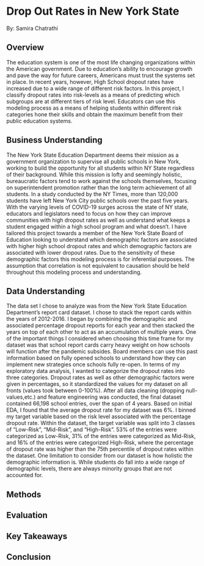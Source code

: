 # Drop Out Rates in New York State
By: Samira Chatrathi

## Overview
The education system is one of the most life changing organizations within the American government. Due to education’s ability to encourage growth and pave the way for future careers, Americans must trust the systems set in place. In recent years, however, High School dropout rates have increased due to a wide range of different risk factors. In this project, I classify dropout rates into risk-levels as a means of predicting which subgroups are at different tiers of risk level. Educators can use this modeling process as a means of helping students within different risk categories hone their skills and obtain the maximum benefit from their public education systems. 


## Business Understanding

The New York State Education Department deems their mission as a government organization to supervise all public schools in New York, working to build the opportunity for all students within NY State regardless of their background. While this mission is lofty and seemingly holistic, bureaucratic factors tend to work against the schools themselves, focusing on superintendent promotion rather than the long term achievement of all students. In a study conducted by the NY Times, more than 120,000 students have left New York City public schools over the past five years. With the varying levels of COVID-19 surges across the state of NY state, educators and legislators need to focus on how they can improve communities with high dropout rates as well as understand what keeps a student engaged within a high school program and what doesn’t. I have tailored this project towards a member of the New York State Board of Education looking to understand which demographic factors are associated with higher high school dropout rates and which demographic factors are associated with lower dropout rates. Due to the sensitivity of these demographic factors this modeling process is for inferential purposes. The assumption that correlation is not equivalent to causation should be held throughout this modeling process and understanding. 


## Data Understanding

The data set I chose to analyze was from the New York State Education Department’s report card dataset. I chose to stack the report cards within the years of 2012-2016. I began by combining the demographic and associated percentage dropout reports for each year and then stacked the years on top of each other to act as an accumulation of multiple years.  One of the important things I considered when choosing this time frame for my dataset was that school report cards carry heavy weight on how schools will function after the pandemic subsides. Board members can use this past information based on fully opened schools to understand how they can implement new strategies once schools fully re-open. In terms of my exploratory data analysis, I wanted to categorize the dropout rates into three categories. Dropout rates as well as other demographic factors were given in percentages, so it standardized the values for my dataset on all fronts (values took between 0-100%). After all data cleaning (dropping null-values,etc.) and feature engineering was conducted, the final dataset contained 66,198 school entries, over the span of 4 years. Based on initial EDA, I found that the average dropout rate for my dataset was 6%. I binned my target variable based on the risk level associated with the percentage dropout rate. Within the dataset, the target variable was split into 3 classes of “Low-Risk”, “Mid-Risk”, and “High-Risk”. 53% of the entries were categorized as Low-Risk, 31% of the entries were categorized as Mid-Risk, and 16% of the entries were categorized High-Risk, where the percentage of dropout rate was higher than the 75th percentile of dropout rates within the dataset. One limitation to consider from our dataset is how holistic the demographic information is. While students do fall into a wide range of demographic levels, there are always minority groups that are not accounted for.

## Methods



## Evaluation

## Key Takeaways

## Conclusion
